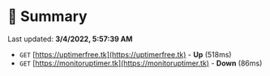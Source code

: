 # 📖 Summary
Last updated: **3/4/2022, 5:57:39 AM**

- `GET` [https://uptimerfree.tk](https://uptimerfree.tk) - **Up** (518ms)
- `GET` [https://monitoruptimer.tk](https://monitoruptimer.tk) - **Down** (86ms)
